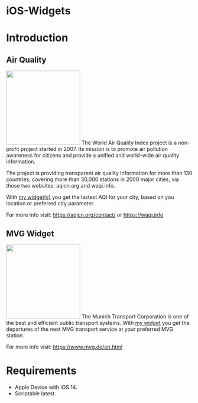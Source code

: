# iOS-Widgets

<h1>Introduction</h1>

<h2>Air Quality</h2>
<img src="https://user-images.githubusercontent.com/73252614/103410002-a9f53200-4b69-11eb-9f35-8e3ee806b272.jpeg" width="200">
The World Air Quality Index project is a non-profit project started in 2007. Its mission is to promote air pollution awareness for citizens and provide a unified and world-wide air quality information. 

The project is providing transparent air quality information for more than 130 countries, covering more than 30,000 stations in 2000 major cities, via those two websites: aqicn.org and waqi.info.

With <a href="https://github.com/ChristophObermeier/iOS-Widgets/tree/main/Air%20Polution%20Widget">my widget(s)</a> you get the lastest AQI for your city, based on you location or preferred city parameter.

For more info visit: https://aqicn.org/contact/ or https://waqi.info


<h2>MVG Widget</h2> 
<img src="https://user-images.githubusercontent.com/73252614/102694125-6290ac80-421f-11eb-885d-8a68078d79ac.jpeg" width="200">
The Munich Transport Corporation is one of the best and efficient public transport systems. With <a href ="https://github.com/ChristophObermeier/iOS-Widgets/tree/main/MVG-Widget">my widget</a> you get the departures of the next MVG transport service at your preferred MVG station.

For more info visit: https://www.mvg.de/en.html


<h1>Requirements</h1>

- Apple Device with iOS 14.
- Scriptable latest.
